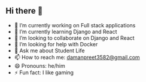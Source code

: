 ## Hi there 👋

- 🔭 I’m currently working on Full stack applications
- 🌱 I’m currently learning Django and React
- 👯 I’m looking to collaborate on Django and React
- 🤔 I’m looking for help with Docker
- 💬 Ask me about Student Life
- 📫 How to reach me: damanpreet3582@gmail.com
- 😄 Pronouns: he/him
- ⚡ Fun fact: I like gaming
